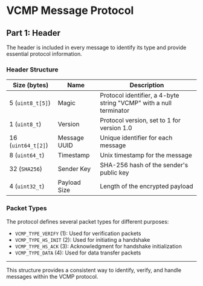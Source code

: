 # VCMP Message Protocol

## Part 1: Header

The header is included in every message to identify its type and provide essential protocol information.

### Header Structure

| Size (bytes)     | Name           | Description                                                        |
|------------------|----------------|--------------------------------------------------------------------|
| 5 (`uint8_t[5]`) | Magic          | Protocol identifier, a 4-byte string "VCMP" with a null terminator |
| 1 (`uint8_t`)    | Version        | Protocol version, set to 1 for version 1.0                         |
| 16 (`uint64_t[2]`) | Message UUID | Unique identifier for each message                                 |
| 8 (`uint64_t`)   | Timestamp      | Unix timestamp for the message                                     |
| 32 (`SHA256`)    | Sender Key     | SHA-256 hash of the sender's public key                            |
| 4 (`uint32_t`)   | Payload Size   | Length of the encrypted payload                                    |

### Packet Types
The protocol defines several packet types for different purposes:

- `VCMP_TYPE_VERIFY` (1): Used for verification packets
- `VCMP_TYPE_HS_INIT` (2): Used for initiating a handshake
- `VCMP_TYPE_HS_ACK` (3): Acknowledgment for handshake initialization
- `VCMP_TYPE_DATA` (4): Used for data transfer packets

---

This structure provides a consistent way to identify, verify, and handle messages within the VCMP protocol.
